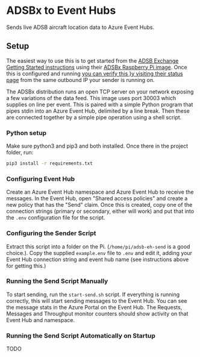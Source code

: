 # ADSBx to Event Hubs

Sends live ADSB aircraft location data to Azure Event Hubs.

## Setup

The easiest way to use this is to get started from the [ADSB Exchange Getting Started instructions](https://www.adsbexchange.com/how-to-feed/) using their [ADSBx Raspberry Pi image](https://www.adsbexchange.com/how-to-feed/). Once this is configured and running [you can verify this }y visiting their status page](https://www.adsbexchange.com/myip/) from the same outbound IP your sender is running on.

The ADSBx distribution runs an open TCP server on your network exposing a few variations of the data feed. This image uses port 30003 which supplies on line per event. This is paired with a simple Python program that pipes stdin into an Azure Event Hub, delimited by a line break. Then these are connected together by a simple pipe operation using a shell script.

### Python setup

Make sure python3 and pip3 and both installed. Once there in the project folder, run:

```bash
pip3 install -r requirements.txt
```

### Configuring Event Hub

Create an Azure Event Hub namespace and Azure Event Hub to receive the messages. In the Event Hub, open "Shared access policies" and create a new policy that has the "Send" claim. Once this is created, copy one of the connection strings (primary or secondary, either will work) and put that into the `.env` configuration file for the script. 

### Configuring the Sender Script

Extract this script into a folder on the Pi. (`/home/pi/adsb-eh-send` is a good choice.). Copy the supplied `example.env` file to `.env` and edit it, adding your Event Hub connection string and event hub name (see instructions above for getting this.)

### Running the Send Script Manually

To start sending, run the `start-send.sh` script. If everything is running correctly, this will start sending messages to the Event Hub. You can see the message stats in the Azure Portal on the Event Hub. The Requests, Messages and Throughput monitor counters should show activity on that Event Hub and namespace.

### Running the Send Script Automatically on Startup

TODO
